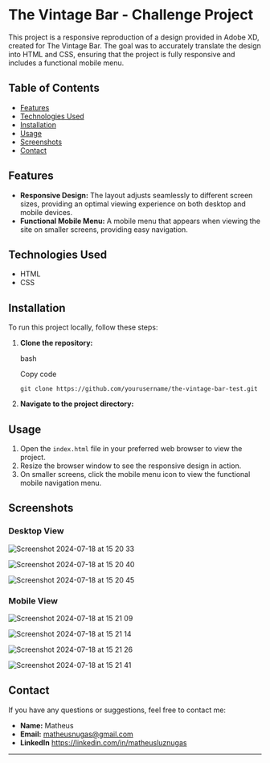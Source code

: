 
# The Vintage Bar - Challenge Project

This project is a responsive reproduction of a design provided in Adobe XD, created for The Vintage Bar. The goal was to accurately translate the design into HTML and CSS, ensuring that the project is fully responsive and includes a functional mobile menu.

## Table of Contents

-   [Features](#features)
-   [Technologies Used](#technologies-used)
-   [Installation](#installation)
-   [Usage](#usage)
-   [Screenshots](#screenshots)
-   [Contact](#contact)

## Features

-   **Responsive Design:** The layout adjusts seamlessly to different screen sizes, providing an optimal viewing experience on both desktop and mobile devices.
-   **Functional Mobile Menu:** A mobile menu that appears when viewing the site on smaller screens, providing easy navigation.

## Technologies Used

-   HTML
-   CSS

## Installation

To run this project locally, follow these steps:

1.  **Clone the repository:**
    
    bash
    
    Copy code
    
    `git clone https://github.com/yourusername/the-vintage-bar-test.git` 
    
2.  **Navigate to the project directory:**
    

## Usage

1.  Open the `index.html` file in your preferred web browser to view the project.
2.  Resize the browser window to see the responsive design in action.
3.  On smaller screens, click the mobile menu icon to view the functional mobile navigation menu.

## Screenshots

### Desktop View

![Screenshot 2024-07-18 at 15 20 33](https://github.com/user-attachments/assets/305f4b7e-f824-4e0a-abf6-81a4c1eea50b)

![Screenshot 2024-07-18 at 15 20 40](https://github.com/user-attachments/assets/fdcfc235-ff99-422b-aa01-1951c56920b4)

![Screenshot 2024-07-18 at 15 20 45](https://github.com/user-attachments/assets/85c429c0-c0cf-46aa-8cbe-5dba356d68ca)

### Mobile View

![Screenshot 2024-07-18 at 15 21 09](https://github.com/user-attachments/assets/4ac89369-e84c-46f1-beef-f475dd87f2a3)

![Screenshot 2024-07-18 at 15 21 14](https://github.com/user-attachments/assets/0178d57e-9cb9-4e2c-afd9-32871f81fc55)

![Screenshot 2024-07-18 at 15 21 26](https://github.com/user-attachments/assets/7fff5dd0-de62-4fb5-a397-2800d4baa5cd)

![Screenshot 2024-07-18 at 15 21 41](https://github.com/user-attachments/assets/0435f5e4-72a8-43ad-b743-0bc6cb37073a)

## Contact

If you have any questions or suggestions, feel free to contact me:

-   **Name:** Matheus
-   **Email:** matheusnugas@gmail.com
-   **LinkedIn** https://linkedin.com/in/matheusluznugas

----------
